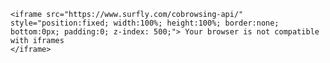 <html>

    <iframe src="https://www.surfly.com/cobrowsing-api/" style="position:fixed; width:100%; height:100%; border:none; bottom:0px; padding:0; z-index: 500;"> Your browser is not compatible with iframes
    </iframe>

</html>





